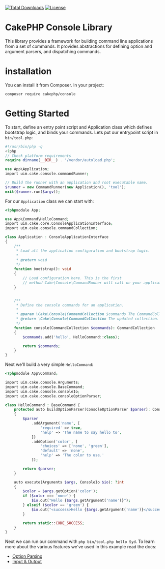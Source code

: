 [![Total Downloads](https://img.shields.io/packagist/dt/cakephp/http.svg?style=flat-square)](https://packagist.org/packages/cakephp/console)
[![License](https://img.shields.io/badge/license-MIT-blue.svg?style=flat-square)](LICENSE.txt)

# CakePHP Console Library

This library provides a framework for building command line applications from a
set of commands. It provides abstractions for defining option and argument
parsers, and dispatching commands.

# installation

You can install it from Composer. In your project:

```
composer require cakephp/console
```

# Getting Started

To start, define an entry point script and Application class which defines
bootstrap logic, and binds your commands. Lets put our entrypoint script in
`bin/tool.php`:

```php
#!/usr/bin/php -q
<?php
// Check platform requirements
require dirname(__DIR__) . '/vendor/autoload.php';

use App\Application;
import uim.cake.console.commandRunner;

// Build the runner with an application and root executable name.
$runner = new CommandRunner(new Application(), 'tool');
exit($runner.run($argv));
````

For our `Application` class we can start with:

```php
<?phpmodule App;

use App\Command\HelloCommand;
import uim.cake.core.ConsoleApplicationInterface;
import uim.cake.console.commandCollection;

class Application : ConsoleApplicationInterface
{
    /**
     * Load all the application configuration and bootstrap logic.
     *
     * @return void
     */
    function bootstrap(): void
    {
        // Load configuration here. This is the first
        // method Cake\Console\CommandRunner will call on your application.
    }


    /**
     * Define the console commands for an application.
     *
     * @param \Cake\Console\CommandCollection $commands The CommandCollection to add commands into.
     * @return \Cake\Console\CommandCollection The updated collection.
     */
    function console(CommandCollection $commands): CommandCollection
    {
        $commands.add('hello', HelloCommand::class);

        return $commands;
    }
}
```

Next we'll build a very simple `HelloCommand`:

```php
<?phpmodule App\Command;

import uim.cake.console.Arguments;
import uim.cake.console.BaseCommand;
import uim.cake.console.consoleIo;
import uim.cake.console.consoleOptionParser;

class HelloCommand : BaseCommand {
    protected auto buildOptionParser(ConsoleOptionParser $parser): ConsoleOptionParser
    {
        $parser
            .addArgument('name', [
                'required' => true,
                'help' => 'The name to say hello to',
            ])
            .addOption('color', [
                'choices' => ['none', 'green'],
                'default' => 'none',
                'help' => 'The color to use.'
            ]);

        return $parser;
    }

    auto execute(Arguments $args, ConsoleIo $io): ?int
    {
        $color = $args.getOption('color');
        if ($color === 'none') {
            $io.out("Hello {$args.getArgument('name')}");
        } elseif ($color == 'green') {
            $io.out("<success>Hello {$args.getArgument('name')}</success>");
        }

        return static::CODE_SUCCESS;
    }
}
```

Next we can run our command with `php bin/tool.php hello Syd`. To learn more
about the various features we've used in this example read the docs:

* [Option Parsing](https://book.cakephp.org/4/en/console-commands/option-parsers.html)
* [Input & Output](https://book.cakephp.org/4/en/console-commands/input-output.html)

